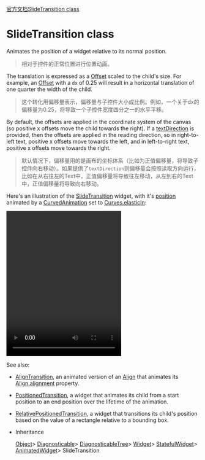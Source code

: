 [官方文档SlideTransition class](https://docs.flutter.io/flutter/widgets/SlideTransition-class.html)

# SlideTransition class



Animates the position of a widget relative to its normal position.

> 相对于控件的正常位置进行位置动画。



The translation is expressed as a [Offset](https://docs.flutter.io/flutter/dart-ui/Offset-class.html) scaled to the child's size. For example, an [Offset](https://docs.flutter.io/flutter/dart-ui/Offset-class.html) with a `dx` of 0.25 will result in a horizontal translation of one quarter the width of the child.

> 这个转化用偏移量表示，偏移量与子控件大小成比例。例如，一个关于dx的偏移量为0.25，将导致一个子控件宽度四分之一的水平平移。



By default, the offsets are applied in the coordinate system of the canvas (so positive x offsets move the child towards the right). If a [textDirection](https://docs.flutter.io/flutter/widgets/SlideTransition/textDirection.html) is provided, then the offsets are applied in the reading direction, so in right-to-left text, positive x offsets move towards the left, and in left-to-right text, positive x offsets move towards the right.

> 默认情况下，偏移量用的是画布的坐标体系（比如为正值偏移量，将导致子控件向右移动）。如果提供了`textDirection`则偏移量会按照读取方向运行，比如在从右往左的Text中，正值偏移量将导致往左移动，从左到右的Text中，正值偏移量将导致向右移动。




Here's an illustration of the [SlideTransition](https://docs.flutter.io/flutter/widgets/SlideTransition-class.html) widget, with it's [position](https://docs.flutter.io/flutter/widgets/SlideTransition/position.html) animated by a [CurvedAnimation](https://docs.flutter.io/flutter/animation/CurvedAnimation-class.html) set to [Curves.elasticIn](https://docs.flutter.io/flutter/animation/Curves/elasticIn-constant.html):

<video id="animation_1" loop="" style="box-sizing: inherit; width: 300px; height: 378px;"></video>

See also:

- [AlignTransition](https://docs.flutter.io/flutter/widgets/AlignTransition-class.html), an animated version of an [Align](https://docs.flutter.io/flutter/widgets/Align-class.html) that animates its [Align.alignment](https://docs.flutter.io/flutter/widgets/Align/alignment.html) property.
- [PositionedTransition](https://docs.flutter.io/flutter/widgets/PositionedTransition-class.html), a widget that animates its child from a start position to an end position over the lifetime of the animation.
- [RelativePositionedTransition](https://docs.flutter.io/flutter/widgets/RelativePositionedTransition-class.html), a widget that transitions its child's position based on the value of a rectangle relative to a bounding box.

- Inheritance

  [Object](https://docs.flutter.io/flutter/dart-core/Object-class.html)> [Diagnosticable](https://docs.flutter.io/flutter/foundation/Diagnosticable-class.html)> [DiagnosticableTree](https://docs.flutter.io/flutter/foundation/DiagnosticableTree-class.html)> [Widget](https://docs.flutter.io/flutter/widgets/Widget-class.html)> [StatefulWidget](https://docs.flutter.io/flutter/widgets/StatefulWidget-class.html)> [AnimatedWidget](https://docs.flutter.io/flutter/widgets/AnimatedWidget-class.html)> SlideTransition